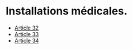 # Installations médicales.

- [Article 32](article-32.md)
- [Article 33](article-33.md)
- [Article 34](article-34.md)
